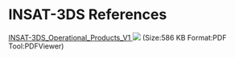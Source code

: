 # INSAT-3DS References
[INSAT-3DS_Operational_Products_V1 ![](https://mosdac.gov.in/images/PDF.gif)](https://mosdac.gov.in/docs/INSAT-3DS_Operational_Products_V1.pdf "The pdf file open in new window.") (Size:586 KB Format:PDF Tool:PDFViewer)